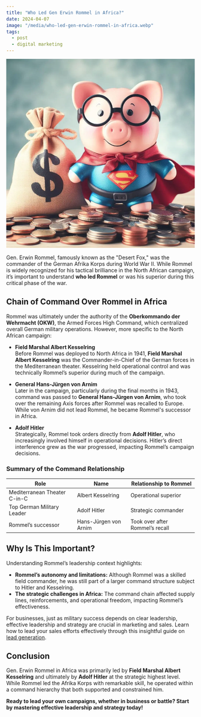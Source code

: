 ```yaml
---
title: "Who Led Gen Erwin Rommel in Africa?"
date: 2024-04-07
image: "/media/who-led-gen-erwin-rommel-in-africa.webp"
tags:
  - post
  - digital marketing
---
```


![Who Led Gen Erwin Rommel in Africa?](/media/who-led-gen-erwin-rommel-in-africa.webp)

Gen. Erwin Rommel, famously known as the "Desert Fox," was the commander of the German Afrika Korps during World War II. While Rommel is widely recognized for his tactical brilliance in the North African campaign, it’s important to understand **who led Rommel** or was his superior during this critical phase of the war.

## Chain of Command Over Rommel in Africa

Rommel was ultimately under the authority of the **Oberkommando der Wehrmacht (OKW)**, the Armed Forces High Command, which centralized overall German military operations. However, more specific to the North African campaign:

- **Field Marshal Albert Kesselring**  
  Before Rommel was deployed to North Africa in 1941, **Field Marshal Albert Kesselring** was the Commander-in-Chief of the German forces in the Mediterranean theater. Kesselring held operational control and was technically Rommel’s superior during much of the campaign.

- **General Hans-Jürgen von Arnim**  
  Later in the campaign, particularly during the final months in 1943, command was passed to **General Hans-Jürgen von Arnim**, who took over the remaining Axis forces after Rommel was recalled to Europe. While von Arnim did not lead Rommel, he became Rommel's successor in Africa.

- **Adolf Hitler**  
  Strategically, Rommel took orders directly from **Adolf Hitler**, who increasingly involved himself in operational decisions. Hitler’s direct interference grew as the war progressed, impacting Rommel’s campaign decisions.

### Summary of the Command Relationship

| Role                     | Name                 | Relationship to Rommel          |
|--------------------------|----------------------|-------------------------------|
| Mediterranean Theater C-in-C | Albert Kesselring    | Operational superior           |
| Top German Military Leader | Adolf Hitler          | Strategic commander            |
| Rommel’s successor        | Hans-Jürgen von Arnim | Took over after Rommel’s recall|

## Why Is This Important?

Understanding Rommel’s leadership context highlights:

- **Rommel’s autonomy and limitations:** Although Rommel was a skilled field commander, he was still part of a larger command structure subject to Hitler and Kesselring.
- **The strategic challenges in Africa:** The command chain affected supply lines, reinforcements, and operational freedom, impacting Rommel’s effectiveness.

For businesses, just as military success depends on clear leadership, effective leadership and strategy are crucial in marketing and sales. Learn how to lead your sales efforts effectively through this insightful guide on [lead generation](https://leadcraftr.com/posts/lead-generation/).

## Conclusion

Gen. Erwin Rommel in Africa was primarily led by **Field Marshal Albert Kesselring** and ultimately by **Adolf Hitler** at the strategic highest level. While Rommel led the Afrika Korps with remarkable skill, he operated within a command hierarchy that both supported and constrained him.

**Ready to lead your own campaigns, whether in business or battle? Start by mastering effective leadership and strategy today!**
